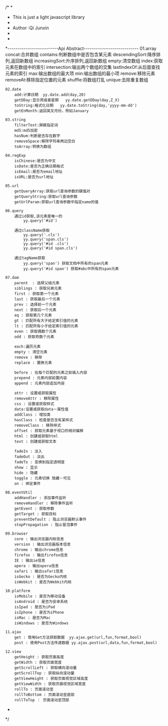 /*
*
* This is just a light javascript library
* 
* Author :Qi Junxin
*
*
*-------------------------Api Abstract---------------------------
	01.array
		concat:合并数组
		contains:判断数组中是否包含某元素
		descendingSort:降序排列,返回新数组
		increasingSort:升序排列,返回新数组
		empty:清空数组
		index:获取元素在数组中的索引
		intersection:输出两个数组的交集
		lastIndexOf:从后面查找元素的索引
		max:输出数组的最大项
		min:输出数组的最小项
		remove:移除元素
		removeAt:移除指定位置的元素
		shuffle:将数组打乱
		unique:去除重复数组

	02.date
		add:计算日期  yy.date.add(day,20)
		getDDay:显示周或者星期   yy.date.getDDay(day,Z_X)
		toString:格式化日期   yy.date.toString(day,'yyyy-mm-dd')
		getEnMonth:返回英文月份，例如January

	03.string
		filterText:屏蔽指定词
		md5:md5加密
		hasNum:判断是否存在数字
		removeSpace:移除字符串两边空白
		toArray:转换为数组

	04.regExp
		isChinese:是否为中文
		isDate:是否为正确日期格式
		isEmail:是否为email地址
		isURL:是否为url地址

	05.url
		getQueryArray:获取url查询参数的键值对
		getQueryString:获取url查询参数
		getUrlParam:获取url查询参数中指定name的值
	
	06.query
		通过id获取,该元素是唯一的 
			yy.query('#id') 
			 
		通过className获取 
			yy.query('.cls') 
			yy.query('span.cls') 
			yy.query('#id .cls')
			yy.query('#id span.cls') 
			
		通过tagName获取 
			yy.query('span') 获取文档中所有的span元素
			yy.query('#id span') 获取#abc中所有的span元素

	07.dom
		parent  : 选择父级元素
		siblings : 获取兄弟元素		
		first : 获取第一个元素	
		last : 获取最后一个元素
		prev : 选择前一个元素
		next : 获取后一个元素
		eq : 获取第几个元素
		gt : 匹配所有大于给定索引值的元素
		lt : 匹配所有小于给定索引值的元素
		even : 获取偶数个元素
		odd : 获取奇数个元素

		each:遍历元素
		empty : 清空元素
		remove : 移除
		replace : 置换元素

		before : 在每个匹配的元素之前插入内容
		prepend : 元素内部前置内容
		append : 元素内部追加内容

		attr : 设置或获取属性
		removeAttr : 移除属性		
		css : 设置或获取样式
		data:设置或获取data－属性值		
		addClass : 增加类
		hasClass : 检查是否含有某样式
		removeClass : 移除样式 
		offset : 获取元素基于视口的相对偏移
		html : 创建或获取html	
		text : 创建或获取文本

		fadeIn : 淡入
		fadeOut : 淡出
		fadeTo : 变换到指定透明度
		show : 显示
		hide : 隐藏
		toggle : 元素切换 隐藏－可见	
		on : 绑定事件

	08.eventUtil
		addHandler : 添加事件监听
		removeHandler : 移除事件监听
		getEvent : 获取参数
		getTarget : 获取目标
		preventDefault : 阻止浏览器默认事件	
		stopPropagation : 阻止冒泡事件

	09.browser 
		core : 输出浏览器内核信息
		version : 输出浏览器版本信息
		chrome : 输出chrome信息
		firefox : 输出firefox信息
		IE : 输出ie信息
		opera : 输出opera信息
		safari : 输出safari信息
		isGecko : 是否为Gecko内核
		isWebkit : 是否为Webkit内核

	10.platform
		isMobile : 是否为移动设备
		isAndroid : 是否为安卓系统
		isIpad : 是否为iPad
		isIphone : 是否为iPhone
		isMac : 是否为Mac
		isWindows : 是否为Windows

	11.ajax
		get : 使用Get方法获取数据  yy.ajax.get(url,fun,format,bool)
		post : 使用Post方法传递数据 yy.ajax.post(url,data,fun,format,bool)	
		
	12.view
		getHeight : 获取页面高度
		getWidth : 获取页面宽度
		getScrollLeft : 获取横向滚动量
		getScrollTop : 获取纵向滚动量
		getViewHeight : 获取页面视觉区域高度
		getViewWidth : 获取页面视觉区域宽度
		rollTo : 页面滚动至
		rollToBottom : 页面滚动至底部
		rollToTop ： 页面滚动至顶部
*
*/
